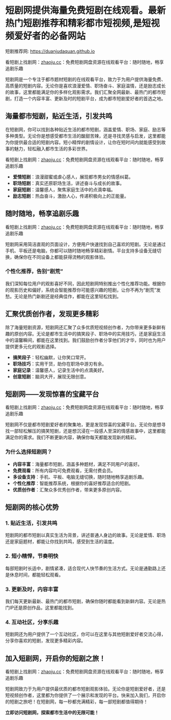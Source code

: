 # 短剧网提供海量免费短剧在线观看。最新热门短剧推荐和精彩都市短视频,是短视频爱好者的必备网站

短剧推荐网: <https://duanjudaquan.github.io>

看短剧上找剧网：[zhaoju.cc](https://zhaoju.cc)：免费短剧网盘资源在线观看平台：随时随地，畅享追剧乐趣

短剧网是一个专注于都市题材短剧的在线观看平台，致力于为用户提供海量免费、高质量的短剧内容。无论你是喜欢浪漫爱情、职场奋斗、家庭温情，还是励志成长的故事，这里都能满足你的多样化观影需求。我们汇聚全网最新、最热门的都市短剧，打造一个内容丰富、更新及时的短剧平台，成为都市短剧爱好者的首选之地。

## 海量都市短剧，贴近生活，引发共鸣

在短剧网，你可以找到各种贴近生活的都市短剧，涵盖爱情、职场、家庭、励志等多种类型。无论你是想感受都市生活的酸甜苦辣，还是寻找灵感与启发，这里都能为你提供最合适的短剧内容。短小精悍的剧情设计，让你在短时间内就能感受到故事的魅力，轻松融入都市生活的多彩世界。

看短剧上找剧网：[zhaoju.cc](https://zhaoju.cc)：免费短剧网盘资源在线观看平台：随时随地，畅享追剧乐趣

- **爱情短剧**：浪漫甜蜜或虐心感人，展现都市男女的情感纠葛。
- **职场短剧**：真实还原职场生活，讲述奋斗与成长的故事。
- **家庭短剧**：温馨感人，聚焦家庭生活中的点滴幸福。
- **励志短剧**：热血奋斗，激励人心，传递积极向上的正能量。
## 随时随地，畅享追剧乐趣

看短剧上找剧网：[zhaoju.cc](https://zhaoju.cc)：免费短剧网盘资源在线观看平台：随时随地，畅享追剧乐趣

短剧网采用简洁直观的页面设计，方便用户快速找到自己喜欢的短剧。无论是通过手机、平板还是电脑，你都可以随时随地畅享精彩剧情。平台支持多设备无缝切换，确保你在不同设备上都能获得流畅的观影体验。

### 个性化推荐，告别“剧荒”

我们深知每位用户的观影喜好不同，因此短剧网特别推出个性化推荐功能。根据你的观影历史和偏好，系统会智能推荐你可能感兴趣的短剧，让你不再为“剧荒”发愁。无论是热门新剧还是经典佳作，都能在这里轻松找到。

## 汇聚优质创作者，发现更多精彩

除了海量短剧资源，短剧网还汇聚了众多优质短视频创作者，为你带来更多新鲜有趣的原创内容。无论是都市生活中的搞笑段子、职场中的实用技巧，还是家庭生活中的温馨瞬间，都能在这里找到。我们鼓励创作者分享他们的才华，同时也为用户提供更多元化的观影选择。

- **搞笑段子**：轻松幽默，让你笑口常开。
- **职场技巧**：实用干货，助你在职场中游刃有余。
- **家庭记录**：温馨感人，记录生活中的点滴美好。
- **创意短剧**：脑洞大开，展现无限创意。
## 短剧网——发现惊喜的宝藏平台

看短剧上找剧网：[zhaoju.cc](https://zhaoju.cc)：免费短剧网盘资源在线观看平台：随时随地，畅享追剧乐趣

短剧网不仅是都市短剧爱好者的聚集地，更是发现惊喜的宝藏平台。无论你是想寻找一部轻松解压的搞笑短剧，还是想沉浸在一段感人至深的情感故事中，这里都能满足你的需求。我们不断更新内容，确保你每天都能发现新的精彩。

### 为什么选择短剧网？

- **内容丰富**：海量都市短剧，涵盖多种题材，满足不同用户的喜好。
- **免费观看**：所有内容均可免费观看，无需付费会员。
- **多设备支持**：手机、平板、电脑无缝切换，随时随地畅享追剧乐趣。
- **个性化推荐**：智能推荐系统，根据你的喜好推荐适合的短剧。
- **优质创作者**：汇聚众多优秀创作者，带来更多原创内容。
## 短剧网的核心优势

### 1. **贴近生活，引发共鸣**

短剧网的都市短剧以真实生活为背景，讲述普通人身边的故事。无论是爱情、职场还是家庭题材，都能让你找到共鸣，感受到生活的温度。

### 2. **短小精悍，节奏明快**

每部短剧时长适中，剧情紧凑，适合现代人快节奏的生活方式。无论是通勤路上还是休息时间，都能轻松观看。

### 3. **更新及时，内容丰富**

我们每天更新最新、最热门的都市短剧，确保你随时都能看到新鲜内容。无论是热门IP还是原创作品，这里都能找到。

### 4. **互动社区，分享乐趣**

短剧网还为用户提供了一个互动社区，你可以在这里与其他短剧爱好者交流心得，分享你喜欢的短剧，发现更多精彩内容。

## 加入短剧网，开启你的短剧之旅！

看短剧上找剧网：[zhaoju.cc](https://zhaoju.cc)：免费短剧网盘资源在线观看平台：随时随地，畅享追剧乐趣

短剧网致力于为用户提供最优质的都市短剧观影体验。无论你是短剧爱好者，还是短视频创作者，这里都为你提供了一个展示和发现的平台。快来加入我们，开启你的短剧之旅吧！在短剧网，每一秒都充满精彩，每一部短剧都值得期待！

**立即访问短剧网，探索都市生活中的无限可能！**